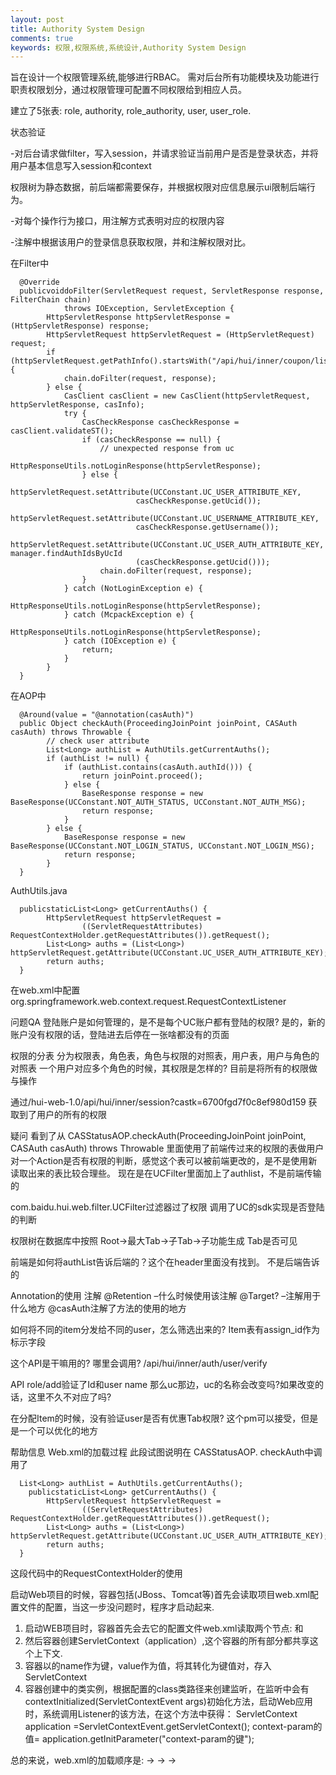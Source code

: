 ```yaml
---
layout: post
title: Authority System Design
comments: true
keywords: 权限,权限系统,系统设计,Authority System Design
---
```


旨在设计一个权限管理系统,能够进行RBAC。
需对后台所有功能模块及功能进行职责权限划分，通过权限管理可配置不同权限给到相应人员。

建立了5张表: role, authority, role_authority, user, user_role.

状态验证

  -对后台请求做filter，写入session，并请求验证当前用户是否是登录状态，并将用户基本信息写入session和context
  
权限树为静态数据，前后端都需要保存，并根据权限对应信息展示ui限制后端行为。

  -对每个操作行为接口，用注解方式表明对应的权限内容
  
  -注解中根据该用户的登录信息获取权限，并和注解权限对比。


在Filter中

```
  @Override
  publicvoiddoFilter(ServletRequest request, ServletResponse response, FilterChain chain)
            throws IOException, ServletException {
        HttpServletResponse httpServletResponse = (HttpServletResponse) response;
        HttpServletRequest httpServletRequest = (HttpServletRequest) request;
        if (httpServletRequest.getPathInfo().startsWith("/api/hui/inner/coupon/list")) {
            chain.doFilter(request, response);
        } else {
            CasClient casClient = new CasClient(httpServletRequest, httpServletResponse, casInfo);
            try {
                CasCheckResponse casCheckResponse = casClient.validateST();
                if (casCheckResponse == null) {
                    // unexpected response from uc
                    HttpResponseUtils.notLoginResponse(httpServletResponse);
                } else {
                    httpServletRequest.setAttribute(UCConstant.UC_USER_ATTRIBUTE_KEY,
                            casCheckResponse.getUcid());
                    httpServletRequest.setAttribute(UCConstant.UC_USERNAME_ATTRIBUTE_KEY,
                            casCheckResponse.getUsername());
                    httpServletRequest.setAttribute(UCConstant.UC_USER_AUTH_ATTRIBUTE_KEY, manager.findAuthIdsByUcId
                            (casCheckResponse.getUcid()));
                    chain.doFilter(request, response);
                }
            } catch (NotLoginException e) {
                HttpResponseUtils.notLoginResponse(httpServletResponse);
            } catch (McpackException e) {
                HttpResponseUtils.notLoginResponse(httpServletResponse);
            } catch (IOException e) {
                return;
            }
        }
  }
```

在AOP中

```
  @Around(value = "@annotation(casAuth)")
  public Object checkAuth(ProceedingJoinPoint joinPoint, CASAuth casAuth) throws Throwable {
        // check user attribute
        List<Long> authList = AuthUtils.getCurrentAuths();
        if (authList != null) {
            if (authList.contains(casAuth.authId())) {
                return joinPoint.proceed();
            } else {
                BaseResponse response = new BaseResponse(UCConstant.NOT_AUTH_STATUS, UCConstant.NOT_AUTH_MSG);
                return response;
            }
        } else {
            BaseResponse response = new BaseResponse(UCConstant.NOT_LOGIN_STATUS, UCConstant.NOT_LOGIN_MSG);
            return response;
        }
  }
```
AuthUtils.java

```
  publicstaticList<Long> getCurrentAuths() {
        HttpServletRequest httpServletRequest =
                ((ServletRequestAttributes) RequestContextHolder.getRequestAttributes()).getRequest();
        List<Long> auths = (List<Long>) httpServletRequest.getAttribute(UCConstant.UC_USER_AUTH_ATTRIBUTE_KEY);
        return auths;
  }
```

在web.xml中配置
<listener>
<listener-class>org.springframework.web.context.request.RequestContextListener</listener-class>
</listener>

问题QA
登陆账户是如何管理的，是不是每个UC账户都有登陆的权限?
是的，新的账户没有权限的话，登陆进去后停在一张啥都没有的页面
 
权限的分表
分为权限表，角色表，角色与权限的对照表，用户表，用户与角色的对照表
一个用户对应多个角色的时候，其权限是怎样的?
目前是将所有的权限做与操作
 
通过/hui-web-1.0/api/hui/inner/session?castk=6700fgd7f0c8ef980d159
获取到了用户的所有的权限
 
疑问
看到了从
CASStatusAOP.checkAuth(ProceedingJoinPoint joinPoint, CASAuth casAuth) throws Throwable
里面使用了前端传过来的权限的表做用户对一个Action是否有权限的判断，感觉这个表可以被前端更改的，是不是使用新读取出来的表比较合理些。
现在是在UCFilter里面加上了authlist，不是前端传输的
 
com.baidu.hui.web.filter.UCFilter过滤器过了权限
调用了UC的sdk实现是否登陆的判断
 
权限树在数据库中按照
Root->最大Tab->子Tab->子功能生成
Tab是否可见
 
前端是如何将authList告诉后端的？这个在header里面没有找到。
不是后端告诉的
 
Annotation的使用
注解
@Retention –什么时候使用该注解
@Target? –注解用于什么地方
@casAuth注解了方法的使用的地方
 
如何将不同的item分发给不同的user，怎么筛选出来的?
Item表有assign_id作为标示字段
 
这个API是干嘛用的? 哪里会调用?
/api/hui/inner/auth/user/verify
 
API role/add验证了Id和user name
那么uc那边，uc的名称会改变吗?如果改变的话，这里不久不对应了吗?
 
在分配Item的时候，没有验证user是否有优惠Tab权限?
这个pm可以接受，但是是一个可以优化的地方
 
 
帮助信息
Web.xml的加载过程
此段试图说明在
CASStatusAOP. checkAuth中调用了

```
  List<Long> authList = AuthUtils.getCurrentAuths();
    publicstaticList<Long> getCurrentAuths() {
        HttpServletRequest httpServletRequest =
                ((ServletRequestAttributes) RequestContextHolder.getRequestAttributes()).getRequest();
        List<Long> auths = (List<Long>) httpServletRequest.getAttribute(UCConstant.UC_USER_AUTH_ATTRIBUTE_KEY);
        return auths;
  }
```

这段代码中的RequestContextHolder的使用
 
启动Web项目的时候，容器包括(JBoss、Tomcat等)首先会读取项目web.xml配置文件的配置，当这一步没问题时，程序才启动起来.
1. 启动WEB项目时，容器首先会去它的配置文件web.xml读取两个节点:
<listener></listener>和<context-param></context-param>
2. 然后容器创建ServletContext（application）,这个容器的所有部分都共享这个上下文.
3. 容器以<context-param></context-param>的name作为键，value作为值，将其转化为键值对，存入ServletContext
4. 容器创建<listener></listener>中的类实例，根据配置的class类路径<listener-class>来创建监听，在监听中会有contextInitialized(ServletContextEvent args)初始化方法，启动Web应用时，系统调用Listener的该方法，在这个方法中获得：
ServletContext application =ServletContextEvent.getServletContext();
context-param的值= application.getInitParameter("context-param的键");
 
总的来说，web.xml的加载顺序是: <context-param>-> <listener> -> <filter> -> <servlet>
